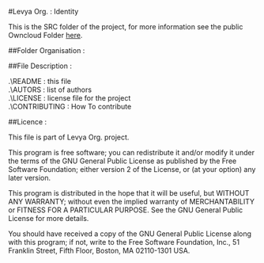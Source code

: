 #Levya Org. : Identity

This is the SRC folder of the project, for more information see the public Owncloud Folder [here]().

##Folder Organisation :


##File Description :

.\README : this file  
.\AUTORS : list of authors  
.\LICENSE : license file for the project  
.\CONTRIBUTING : How To contribute

##Licence :

This file is part of Levya Org. project.

This program is free software; you can redistribute it and/or modify
it under the terms of the GNU General Public License as published by
the Free Software Foundation; either version 2 of the License, or
(at your option) any later version.

This program is distributed in the hope that it will be useful,
but WITHOUT ANY WARRANTY; without even the implied warranty of
MERCHANTABILITY or FITNESS FOR A PARTICULAR PURPOSE.  See the
GNU General Public License for more details.

You should have received a copy of the GNU General Public License along
with this program; if not, write to the Free Software Foundation, Inc.,
51 Franklin Street, Fifth Floor, Boston, MA 02110-1301 USA.

